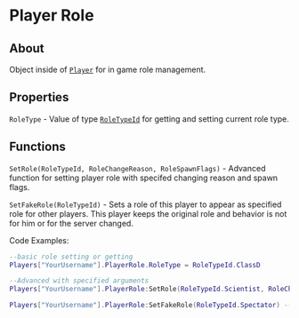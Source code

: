 # Player Role

## About
Object inside of [`Player`](https://github.com/davidsebesta1/LuaLabPlugin/blob/master/Docs/Objects/Player/Player.md) for in game role management.<br>

## Properties
`RoleType` - Value of type [`RoleTypeId`](https://github.com/davidsebesta1/LuaLabPlugin/blob/master/Docs/Objects/Enums/ItemTypeId.md) for getting and setting current role type.<br>

## Functions
`SetRole(RoleTypeId, RoleChangeReason, RoleSpawnFlags)` - Advanced function for setting player role with specifed changing reason and spawn flags.<br>

`SetFakeRole(RoleTypeId)` - Sets a role of this player to appear as specified role for other players. This player keeps the original role and behavior is not for him or for the server changed.<br>

Code Examples:

```lua
--basic role setting or getting
Players["YourUsername"].PlayerRole.RoleType = RoleTypeId.ClassD

--Advanced with specified arguments
Players["YourUsername"].PlayerRole:SetRole(RoleTypeId.Scientist, RoleChangeReason.RemoteAdmin, RoleSpawnFlags.UseSpawnpoint) -- sets player role to Scientist with reason RemoteAdmin but does not give the player default inventory (AssignInventory flag is missing)
```

```lua
Players["YourUsername"].PlayerRole:SetFakeRole(RoleTypeId.Spectator) -- makes the player completely visible for other players without using the invisiblity effect
```